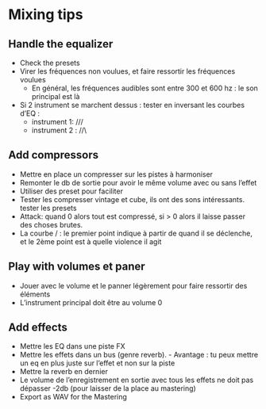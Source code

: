 # Mixing tips

## Handle the equalizer

- Check the presets
- Virer les fréquences non voulues, et faire ressortir les fréquences voulues
	+ En général, les fréquences audibles sont entre 300 et 600 hz : le son principal est là
- Si 2 instrument se marchent dessus : tester en inversant les courbes d’EQ :
	+ instrument 1:  /\/\/ 
	+ instrument 2 : \/\/\

## Add compressors

- Mettre en place un compresser sur les pistes à harmoniser
- Remonter le db de sortie pour avoir le même volume avec ou sans l’effet
- Utiliser des preset pour faciliter
- Tester les compresser vintage et cube, ils ont des sons intéressants. tester les presets
- Attack: quand 0 alors tout est compressé, si > 0 alors il laisse passer des choses brutes.
- La courbe / : le premier point indique à partir de quand il se déclenche, et le 2ème point est à quelle violence il agit

## Play with volumes et paner

- Jouer avec le volume et le panner légèrement pour faire ressortir des éléments
- L’instrument principal doit être au volume 0

## Add effects

- Mettre les EQ dans une piste FX
- Mettre les effets dans un bus (genre reverb). - Avantage : tu peux mettre un eq en plus juste sur l’effet et non sur la piste
- Mettre la reverb en dernier
- Le volume de l’enregistrement en sortie avec tous les effets ne doit pas dépasser -2db (pour laisser de la place au mastering)
- Export as WAV for the Mastering

